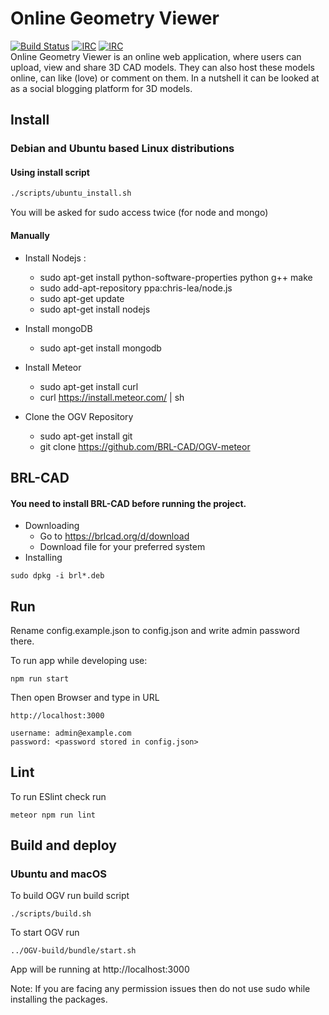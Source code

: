 # Online Geometry Viewer
[![Build Status](https://travis-ci.org/sniok/OGV-meteor.svg?branch=eslint)](https://travis-ci.org/sniok/OGV-meteor)
[![IRC](https://img.shields.io/badge/chat-on%20irc%20channel-green.svg)](http://webchat.freenode.net/?channels=#brlcad)
[![IRC](https://img.shields.io/badge/join-mailing%20list-green.svg)](https://lists.sourceforge.net/lists/listinfo/brlcad-devel)  
Online Geometry Viewer is an online web application, where users can upload, view
and share 3D CAD models. They can also host these models online, can like (love)
or comment on them. In a nutshell it can be looked at as a social blogging 
platform for 3D models. 

## Install

### Debian and Ubuntu based Linux distributions
#### Using install script
```sh
./scripts/ubuntu_install.sh
```
You will be asked for sudo access twice (for node and mongo)

#### Manually
* Install Nodejs :

  * sudo apt-get install python-software-properties python g++ make
  * sudo add-apt-repository ppa:chris-lea/node.js
  * sudo apt-get update
  * sudo apt-get install nodejs

* Install mongoDB

  * sudo apt-get install mongodb

* Install Meteor

  * sudo apt-get install curl
  * curl https://install.meteor.com/ | sh

* Clone the OGV Repository

  * sudo apt-get install git
  * git clone https://github.com/BRL-CAD/OGV-meteor


## BRL-CAD
#### You need to install BRL-CAD before running the project.
* Downloading
	* Go to https://brlcad.org/d/download
	* Download file for your preferred system
* Installing
```
sudo dpkg -i brl*.deb
```

## Run
Rename config.example.json to config.json and write admin password there.

To run app while developing use: 
```
npm run start
```
Then open Browser and type in URL
```
http://localhost:3000
```
```
username: admin@example.com
password: <password stored in config.json>
```
## Lint
To run ESlint check run 
```
meteor npm run lint 
```

## Build and deploy
### Ubuntu and macOS
To build OGV run build script 
```
./scripts/build.sh
```
To start OGV run 
```
../OGV-build/bundle/start.sh
```
App will be running at http://localhost:3000

Note: If you are facing any permission issues then do not use sudo while installing the packages.
